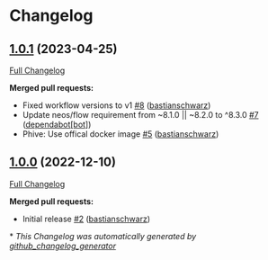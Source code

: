 # Changelog

## [1.0.1](https://github.com/codenamephp/neos.googleSecretsManager/tree/1.0.1) (2023-04-25)

[Full Changelog](https://github.com/codenamephp/neos.googleSecretsManager/compare/1.0.0...1.0.1)

**Merged pull requests:**

- Fixed workflow versions to v1 [\#8](https://github.com/codenamephp/neos.googleSecretsManager/pull/8) ([bastianschwarz](https://github.com/bastianschwarz))
- Update neos/flow requirement from ~8.1.0 || ~8.2.0 to ^8.3.0 [\#7](https://github.com/codenamephp/neos.googleSecretsManager/pull/7) ([dependabot[bot]](https://github.com/apps/dependabot))
- Phive: Use offical docker image [\#5](https://github.com/codenamephp/neos.googleSecretsManager/pull/5) ([bastianschwarz](https://github.com/bastianschwarz))

## [1.0.0](https://github.com/codenamephp/neos.googleSecretsManager/tree/1.0.0) (2022-12-10)

[Full Changelog](https://github.com/codenamephp/neos.googleSecretsManager/compare/c4caba1be278cec35e2becc4e1975b7ce1251dca...1.0.0)

**Merged pull requests:**

- Initial release [\#2](https://github.com/codenamephp/neos.googleSecretsManager/pull/2) ([bastianschwarz](https://github.com/bastianschwarz))



\* *This Changelog was automatically generated by [github_changelog_generator](https://github.com/github-changelog-generator/github-changelog-generator)*
